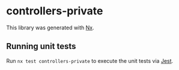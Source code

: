# controllers-private

This library was generated with [Nx](https://nx.dev).

## Running unit tests

Run `nx test controllers-private` to execute the unit tests via [Jest](https://jestjs.io).
